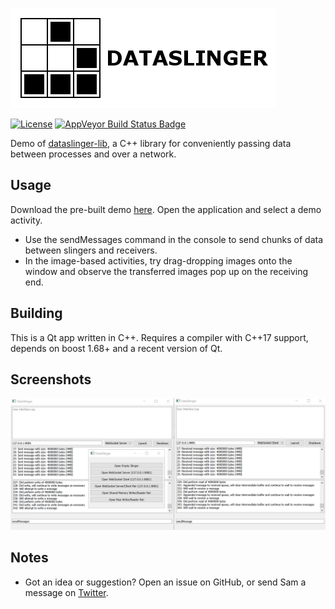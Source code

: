 [![Dataslinger Logo](https://github.com/Tw1ddle/dataslinger/blob/master/screenshots/logo.png?raw=true "Dataslinger logo")](https://github.com/Tw1ddle/dataslinger)

[![License](https://img.shields.io/badge/License-GPL%20v3-blue.svg?style=flat-square)](https://github.com/Tw1ddle/dataslinger/blob/master/LICENSE)
[![AppVeyor Build Status Badge](https://ci.appveyor.com/api/projects/status/github/Tw1ddle/dataslinger)](https://ci.appveyor.com/project/Tw1ddle/dataslinger)

Demo of [dataslinger-lib](https://github.com/Tw1ddle/dataslinger-lib), a C++ library for conveniently passing data between processes and over a network.

## Usage

Download the pre-built demo [here](https://s3.amazonaws.com/dataslinger-bucket/index.html). Open the application and select a demo activity. 

 * Use the sendMessages command in the console to send chunks of data between slingers and receivers.
 * In the image-based activities, try drag-dropping images onto the window and observe the transferred images pop up on the receiving end.

## Building

This is a Qt app written in C++. Requires a compiler with C++17 support, depends on boost 1.68+ and a recent version of Qt.

## Screenshots

[![WebSocket implementation client-server](https://github.com/Tw1ddle/dataslinger/blob/master/screenshots/websocket_simple_client_server.png?raw=true "WebSocket simple client-server example")](https://github.com/Tw1ddle/dataslinger)

## Notes
 * Got an idea or suggestion? Open an issue on GitHub, or send Sam a message on [Twitter](https://twitter.com/Sam_Twidale).